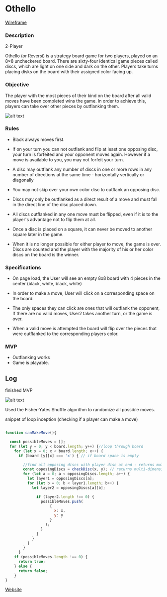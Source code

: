 # Othello

[Wireframe](https://imgur.com/a/wGR3cnV)

### Description

2-Player

Othello (or Reversi) is a strategy board game for two players, played on an 8×8 uncheckered board. There are sixty-four identical game pieces called discs, which are light on one side and dark on the other. Players take turns placing disks on the board with their assigned color facing up.

### Objective

The player with the most pieces of their kind on the board after all valid moves have been completed wins the game. In order to achieve this, players can take over other pieces by outflanking them.

![alt text](https://d2vlcm61l7u1fs.cloudfront.net/media%2Fa10%2Fa1031ab9-ee04-496a-ad60-908501728fc7%2FphpA6e6bg.png "Outflanking")


### Rules

  * Black always moves first.

  * If on your turn you can not outflank and flip at least one opposing disc, your turn is forfeited and your opponent moves again. However if a move is available to you, you may not forfeit your turn.

  * A disc may outflank any number of discs in one or more rows in any number of directions at the same time - horizontally vertically or diagonally

  * You may not skip over your own color disc to outflank an opposing disc.

  * Discs may only be outflanked as a direct result of a move and must fall in the direct line of the disc placed down.

  * All discs outflanked in any one move must be flipped, even if it is to the player's advantage not to flip them at all.

  * Once a disc is placed on a square, it can never be moved to another square later in the game.

  * When it is no longer possible for either player to move, the game is over. Discs are counted and the player with the majority of his or her color discs on the board is the winner.


### Specifications

  * On page load, the User will see an empty 8x8 board with 4 pieces in the center (black, white, black, white)

  * In order to make a move, User will click on a corresponding space on the board.

  * The only spaces they can click are ones that will outflank the opponent, If there are no valid moves, User2 takes another turn, or the game is over.

  * When a valid move is attempted
  the board will flip over the pieces that were outflanked to the corresponding players color.


### MVP

* Outflanking works
* Game is playable.

## Log

finished MVP

![alt text](./images/Othello.png)

Used the Fisher-Yates Shuffle algorithm to randomize all possible moves.

snippet of loop inception (checking if a player can make a move)

```javascript

function canMakeMove(){

  const possibleMoves = [];
  for (let y = 0; y < board.length; y++) {//loop through board
    for (let x = 0; x < board.length; x++) {
      if (board [y][x] === 'x') { // if board space is empty

        //find all opposing discs with player disc at end - returns multi
        const opposingDiscs = checkDisc(x, y); // returns multi-dimensional array
        for (let a = 0; a < opposingDiscs.length; a++) {
          let layer1 = opposingDiscs[a];
          for (let b = 0; b < layer1.length; b++) {
            let layer2 = opposingDiscs[a][b];

              if (layer2.length !== 0) {
                possibleMoves.push(
                    {
                      x: x,
                      y: y
                    }
                  );
                }
              }
            }
          }
        }
      }
    if (possibleMoves.length !== 0) {
      return true;
    } else {
      return false;
    }
}

```

[Website](http://othello-game.surge.sh/)
